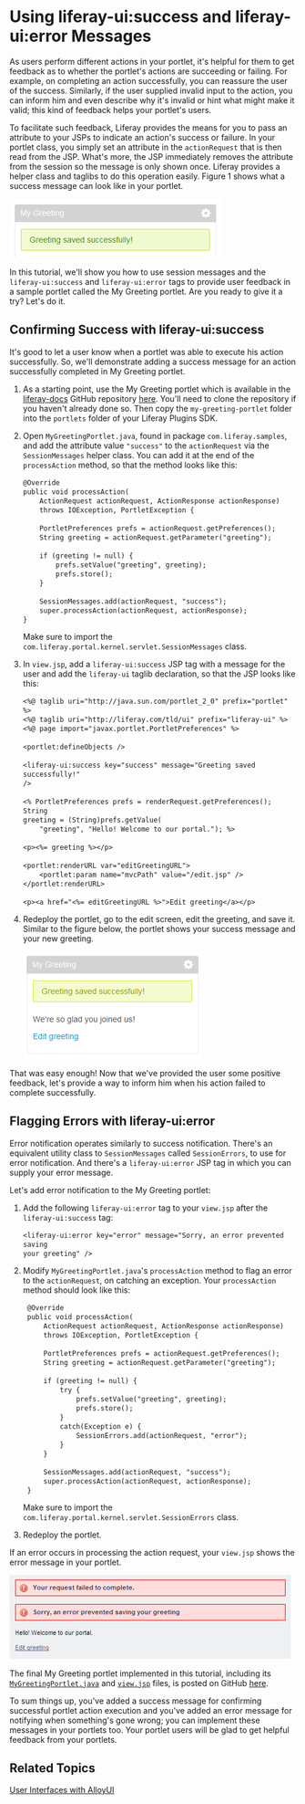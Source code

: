 # Using liferay-ui:success and liferay-ui:error Messages [](id=using-liferay-uisuccess-and-liferay-uierror-message)

As users perform different actions in your portlet, it's helpful for them to get
feedback as to whether the portlet's actions are succeeding or failing. For
example, on completing an action successfully, you can reassure the user of the
success. Similarly, if the user supplied invalid input to the action, you can
inform him and even describe why it's invalid or hint what might make it valid;
this kind of feedback helps your portlet's users.  

To facilitate such feedback, Liferay provides the means for you to pass an
attribute to your JSPs to indicate an action's success or failure. In your
portlet class, you simply set an attribute in the `actionRequest` that is then
read from the JSP. What's more, the JSP immediately removes the attribute from
the session so the message is only shown once. Liferay provides a helper class
and taglibs to do this operation easily. Figure 1 shows what a success message
can look like in your portlet. 

![Figure 1: Giving feedback on a user's success is easy using the `liferay-ui:success` tag and the `SessionMessage` helper class.](../../images/liferay-ui-success.png)

In this tutorial, we'll show you how to use session messages and the
`liferay-ui:success` and `liferay-ui:error` tags to provide user feedback in a
sample portlet called the My Greeting portlet. Are you ready to give it a try?
Let's do it. 

## Confirming Success with liferay-ui:success [](id=confirming-success-with-liferay-uisuccess)

It's good to let a user know when a portlet was able to execute his action
successfully. So, we'll demonstrate adding a success message for an action
successfully completed in My Greeting portlet. 

1.  As a starting point, use the My Greeting portlet which is available in the
[liferay-docs](https://github.com/liferay/liferay-docs) GitHub repository 
[here](https://github.com/liferay/liferay-docs/tree/6.2.x/develop/tutorials/code/liferayui/success/begin/my-greeting-portlet).
You'll need to clone the repository if you haven't already done so. Then copy
the `my-greeting-portlet` folder into the `portlets` folder of your Liferay
Plugins SDK. 

2.  Open `MyGreetingPortlet.java`, found in package `com.liferay.samples`, and
add the attribute value `"success"` to the `actionRequest` via the
`SessionMessages` helper class. You can add it at the end of the `processAction`
method, so that the method looks like this: 

        @Override
        public void processAction(
            ActionRequest actionRequest, ActionResponse actionResponse)
            throws IOException, PortletException {

            PortletPreferences prefs = actionRequest.getPreferences();
            String greeting = actionRequest.getParameter("greeting");

            if (greeting != null) {
                prefs.setValue("greeting", greeting);
                prefs.store();
            }

            SessionMessages.add(actionRequest, "success");
            super.processAction(actionRequest, actionResponse);
        }

    Make sure to import the `com.liferay.portal.kernel.servlet.SessionMessages` 
    class. 

3.  In `view.jsp`, add a `liferay-ui:success` JSP tag with a message for the
user and add the `liferay-ui` taglib declaration, so that the JSP looks like
this: 

        <%@ taglib uri="http://java.sun.com/portlet_2_0" prefix="portlet" %> 
        <%@ taglib uri="http://liferay.com/tld/ui" prefix="liferay-ui" %> 
        <%@ page import="javax.portlet.PortletPreferences" %>

        <portlet:defineObjects />

        <liferay-ui:success key="success" message="Greeting saved successfully!"
        />

        <% PortletPreferences prefs = renderRequest.getPreferences(); String
        greeting = (String)prefs.getValue(
            "greeting", "Hello! Welcome to our portal."); %>

        <p><%= greeting %></p>

        <portlet:renderURL var="editGreetingURL">
            <portlet:param name="mvcPath" value="/edit.jsp" />
        </portlet:renderURL>

        <p><a href="<%= editGreetingURL %>">Edit greeting</a></p>

4.  Redeploy the portlet, go to the edit screen, edit the
greeting, and save it. Similar to the figure below, the portlet shows your
success message and your new greeting.

    ![Figure 2: The `liferay-ui:success` tag provides the means to confirm the success of portlet actions.](../../images/success-saving-greeting.png)

That was easy enough! Now that we've provided the user some positive feedback,
let's provide a way to inform him when his action failed to complete
successfully. 

## Flagging Errors with liferay-ui:error [](id=flagging-errors-with-liferay-uierror)

Error notification operates similarly to success notification. There's an
equivalent utility class to `SessionMessages` called `SessionErrors`, to use for
error notification. And there's a `liferay-ui:error` JSP tag in which you can
supply your error message. 

Let's add error notification to the My Greeting portlet: 

1.  Add the following `liferay-ui:error` tag to your `view.jsp` after the
`liferay-ui:success` tag: 

        <liferay-ui:error key="error" message="Sorry, an error prevented saving
        your greeting" />

2. Modify `MyGreetingPortlet.java`'s `processAction` method to flag an error to
the `actionRequest`, on catching an exception. Your `processAction` method should
look like this: 

        @Override
        public void processAction(
            ActionRequest actionRequest, ActionResponse actionResponse)
            throws IOException, PortletException {

            PortletPreferences prefs = actionRequest.getPreferences();
            String greeting = actionRequest.getParameter("greeting");

            if (greeting != null) {
                try {
                    prefs.setValue("greeting", greeting);
                    prefs.store();
                }
                catch(Exception e) {
                    SessionErrors.add(actionRequest, "error");
                }
            }

            SessionMessages.add(actionRequest, "success");
            super.processAction(actionRequest, actionResponse);
        }

    Make sure to import the `com.liferay.portal.kernel.servlet.SessionErrors` 
    class.

3.  Redeploy the portlet. 

If an error occurs in processing the action request, your `view.jsp` shows
the error message in your portlet. 

![Figure 3: The sample My Greeting portlet shows an error message on failure to process the portlet action.](../../images/portlet-invalid-data.png)

The final My Greeting portlet implemented in this tutorial, including
its
[`MyGreetingPortlet.java`](https://github.com/liferay/liferay-docs/blob/6.2.x/develop/tutorials/code/liferayui/success/end/my-greeting-portlet/docroot/WEB-INF/src/com/liferay/samples/MyGreetingPortlet.java)
and
[`view.jsp`](https://github.com/liferay/liferay-docs/blob/6.2.x/develop/tutorials/code/liferayui/success/end/my-greeting-portlet/docroot/view.jsp)
files, is posted on GitHub 
[here](https://github.com/liferay/liferay-docs/tree/6.2.x/develop/tutorials/code/liferayui/success/end/my-greeting-portlet). 

To sum things up, you've added a success message for confirming successful
portlet action execution and you've added an error message for notifying when
something's gone wrong; you can implement these messages in your portlets too.
Your portlet users will be glad to get helpful feedback from your portlets. 

## Related Topics [](id=related-topics)

[User Interfaces with AlloyUI](/develop/tutorials/-/knowledge_base/6-2/alloyui)

